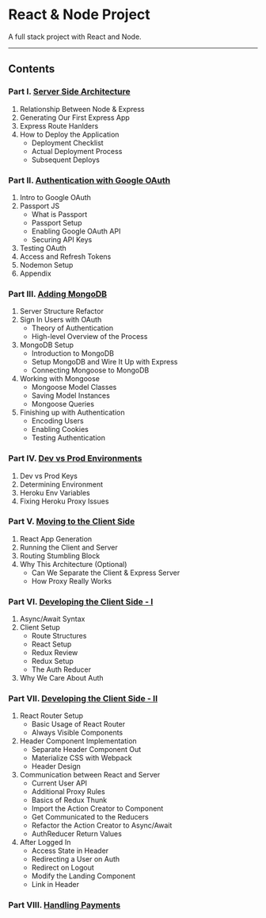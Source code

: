 # React & Node Project

A full stack project with React and Node.

---

## Contents

### Part I. [Server Side Architecture](./notes/01-server-side-architecture.md)

1. Relationship Between Node & Express
2. Generating Our First Express App
3. Express Route Hanlders
4. How to Deploy the Application
    * Deployment Checklist
    * Actual Deployment Process
    * Subsequent Deploys

### Part II. [Authentication with Google OAuth](notes/02-authentication-with-google-oauth.md)

1. Intro to Google OAuth
2. Passport JS
    * What is Passport
    * Passport Setup
    * Enabling Google OAuth API
    * Securing API Keys
3. Testing OAuth
4. Access and Refresh Tokens
5. Nodemon Setup
6. Appendix

### Part III. [Adding MongoDB](notes/03-adding-mongodb.md)

1. Server Structure Refactor
2. Sign In Users with OAuth
    * Theory of Authentication
    * High-level Overview of the Process
3. MongoDB Setup
    * Introduction to MongoDB
    * Setup MongoDB and Wire It Up with Express
    * Connecting Mongoose to MongoDB
4. Working with Mongoose
    * Mongoose Model Classes
    * Saving Model Instances
    * Mongoose Queries
5. Finishing up with Authentication
    * Encoding Users
    * Enabling Cookies
    * Testing Authentication

### Part IV. [Dev vs Prod Environments](notes/04-dev-vs-prod-environments.md)

1. Dev vs Prod Keys
2. Determining Environment
3. Heroku Env Variables
4. Fixing Heroku Proxy Issues

### Part V. [Moving to the Client Side](notes/05-moving-to-the-client-side.md)

1. React App Generation
2. Running the Client and Server
3. Routing Stumbling Block
4. Why This Architecture (Optional)
    * Can We Separate the Client & Express Server
    * How Proxy Really Works

### Part VI. [Developing the Client Side - I](notes/06-developing-to-the-client-side-i.md)

1. Async/Await Syntax
2. Client Setup
    * Route Structures
    * React Setup
    * Redux Review
    * Redux Setup
    * The Auth Reducer
3. Why We Care About Auth

### Part VII. [Developing the Client Side - II](notes/07-developing-to-the-client-side-ii.md)

1. React Router Setup
    * Basic Usage of React Router
    * Always Visible Components
2. Header Component Implementation
    * Separate Header Component Out
    * Materialize CSS with Webpack
    * Header Design
3. Communication between React and Server
    * Current User API
    * Additional Proxy Rules
    * Basics of Redux Thunk
    * Import the Action Creator to Component
    * Get Communicated to the Reducers
    * Refactor the Action Creator to Async/Await
    * AuthReducer Return Values
4. After Logged In
    * Access State in Header
    * Redirecting a User on Auth
    * Redirect on Logout
    * Modify the Landing Component
    * Link in Header

### Part VIII. [Handling Payments](notes/08-handling-payments.md)
